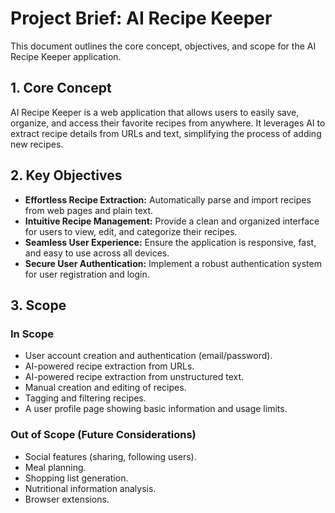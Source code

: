 # Project Brief: AI Recipe Keeper

This document outlines the core concept, objectives, and scope for the AI Recipe Keeper application.

## 1. Core Concept

AI Recipe Keeper is a web application that allows users to easily save, organize, and access their favorite recipes from anywhere. It leverages AI to extract recipe details from URLs and text, simplifying the process of adding new recipes.

## 2. Key Objectives

- **Effortless Recipe Extraction:** Automatically parse and import recipes from web pages and plain text.
- **Intuitive Recipe Management:** Provide a clean and organized interface for users to view, edit, and categorize their recipes.
- **Seamless User Experience:** Ensure the application is responsive, fast, and easy to use across all devices.
- **Secure User Authentication:** Implement a robust authentication system for user registration and login.

## 3. Scope

### In Scope

- User account creation and authentication (email/password).
- AI-powered recipe extraction from URLs.
- AI-powered recipe extraction from unstructured text.
- Manual creation and editing of recipes.
- Tagging and filtering recipes.
- A user profile page showing basic information and usage limits.

### Out of Scope (Future Considerations)

- Social features (sharing, following users).
- Meal planning.
- Shopping list generation.
- Nutritional information analysis.
- Browser extensions.
